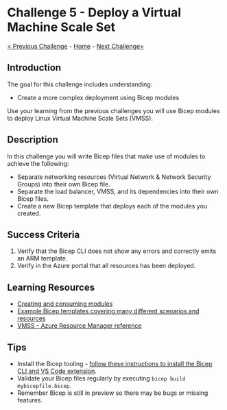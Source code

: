 # Challenge 5 - Deploy a Virtual Machine Scale Set

[< Previous Challenge](./Bicep-Challenge-04.md) - [Home](../README.md) - [Next Challenge>](./Bicep-Challenge-06.md)

## Introduction

The goal for this challenge includes understanding:
- Create a more complex deployment using Bicep modules

Use your learning from the previous challenges you will use Bicep modules to deploy Linux Virtual Machine Scale Sets (VMSS).

## Description

In this challenge you will write Bicep files that make use of modules to achieve the following:

- Separate networking resources (Virtual Network & Network Security Groups) into their own Bicep file.
- Separate the load balancer, VMSS, and its dependencies into their own Bicep files.
- Create a new Bicep template that deploys each of the modules you created.

## Success Criteria

1. Verify that the Bicep CLI does not show any errors and correctly emits an ARM template.
1. Verify in the Azure portal that all resources has been deployed.

## Learning Resources

- [Creating and consuming modules](https://github.com/Azure/bicep/blob/main/docs/tutorial/06-creating-modules.md)
- [Example Bicep templates covering many different scenarios and resources](https://github.com/Azure/bicep/tree/main/docs/examples)
- [VMSS - Azure Resource Manager reference](https://docs.microsoft.com/en-us/azure/templates/microsoft.compute/virtualmachinescalesets?tabs=json)

## Tips

- Install the Bicep tooling - [follow these instructions to install the Bicep CLI and VS Code extension](https://github.com/Azure/bicep/blob/main/docs/installing.md#bicep-vs-code-extension).
- Validate your Bicep files regularly by executing `bicep build mybicepfile.bicep`.
- Remember Bicep is still in preview so there may be bugs or missing features.
